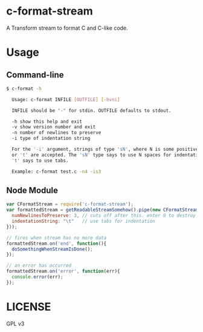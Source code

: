 c-format-stream
===============

A Transform stream to format C and C-like code.

# Usage

## Command-line

```bash
$ c-format -h

  Usage: c-format INFILE [OUTFILE] [-hvni]

  INFILE should be "-" for stdin. OUTFILE defaults to stdout.

  -h show this help and exit
  -v show version number and exit
  -n number of newlines to preserve
  -i type of indentation string

  For the '-i' argument, strings of type 'sN', where N is some positive integer,
  or 't' are accepted. The 'sN' type says to use N spaces for indentation, while
  't' says to use tabs.

  Example: c-format test.c -n4 -is3
```

## Node Module

```javascript
var CFormatStream = require('c-format-stream');
var formattedStream = getReadableStreamSomehow().pipe(new CFormatStream({
  numNewlinesToPreserve: 3, // cuts off after this. enter 0 to destroy all newlines
  indentationString: "\t"   // use tabs for indentation
}));

// fires when stream has no more data
formattedStream.on('end', function(){
  doSomethingWhenStreamIsDone();
});

// an error has occurred
formattedStream.on('error', function(err){
  console.error(err);
});
```

# LICENSE

GPL v3
